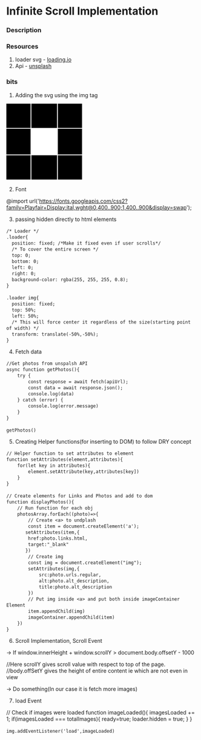 # Infinite Scroll Implementation

### Description

### Resources

1. loader svg - [loading.io](https://loading.io/)
2. Api - [unsplash](https://unsplash.com/)

### bits

1. Adding the svg using the img tag

<img src="/assets/loader.svg" alt="loader">

2. Font 

@import url('https://fonts.googleapis.com/css2?family=Playfair+Display:ital,wght@0,400..900;1,400..900&display=swap');

3. passing hidden directly to html elements
    <div class="loader" id="loader" hidden>

```
/* Loader */
.loader{
  position: fixed; /*Make it fixed even if user scrolls*/
  /* To cover the entire screen */
  top: 0;
  bottom: 0;
  left: 0;
  right: 0;
  background-color: rgba(255, 255, 255, 0.8);
}

.loader img{
  position: fixed;
  top: 50%;
  left: 50%;
  /* This will force center it regardless of the size(starting point of width) */
  transform: translate(-50%,-50%);
}
```

4. Fetch data
```
//Get photos from unspalsh API
async function getPhotos(){
    try {
        const response = await fetch(apiUrl);
        const data = await response.json();
        console.log(data)
    } catch (error) {
        console.log(error.message)
    }
}

getPhotos()
```

5. Creating Helper functions(for inserting to DOM) to follow DRY concept

```
// Helper function to set attributes to element
function setAttributes(element,attributes){
    for(let key in attributes){
        element.setAttribute(key,attributes[key])
    }
}

// Create elements for Links and Photos and add to dom
function displayPhotos(){
    // Run function for each obj
    photosArray.forEach((photo)=>{
        // Create <a> to undplash
        const item = document.createElement('a');
       setAttributes(item,{
        href:photo.links.html,
        target:"_blank"
       })
        // Create img
        const img = document.createElement("img");
        setAttributes(img,{
            src:photo.urls.regular,
            alt:photo.alt_description,
            title:photo.alt_description
        })
        // Put img inside <a> and put both inside imageContainer Element
        item.appendChild(img)
        imageContainer.appendChild(item)
    })
}
```

6. Scroll Implementation, Scroll Event

-> If
window.innerHeight + window.scrollY > document.body.offsetY - 1000

//Here scrollY gives scroll value with respect to top of the page.
//body.offSetY gives the height of entire content ie which are not even in view

-> Do something(In our case it is fetch more images)

7. load Event

// Check if images were loaded
function imageLoaded(){
    imagesLoaded += 1;
    if(imagesLoaded === totalImages){
    ready=true;
    loader.hidden = true;
    }
}

`img.addEventListener('load',imageLoaded)`
